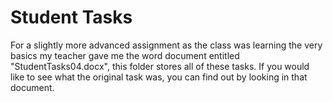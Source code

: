 Student Tasks
=============

For a slightly more advanced assignment as the class was learning the very basics my teacher gave me the word document entitled "StudentTasks04.docx", this folder stores all of these tasks. If you would like to see what the original task was, you can find out by looking in that document.